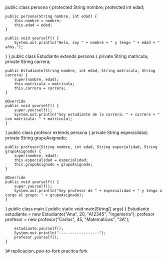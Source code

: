 public class persona {
    protected String nombre;
    protected int edad;

    public persona(String nombre, int edad) {
        this.nombre = nombre;
        this.edad = edad;
    }

    public void yourself() {
        System.out.println("Hola, soy " + nombre + " y tengo " + edad + " años.");
 }
     }
public class Estudiante extends persona {
    private String matricula;
    private String carrera;

    public Estudiante(String nombre, int edad, String matricula, String carrera) {
        super(nombre, edad);
        this.matricula = matricula;
        this.carrera = carrera;
    }

    @Override
    public void yourself() {
        super.yourself();
        System.out.println("Soy estudiante de la carrera: " + carrera + " con matrícula: " + matricula);
    }
}
public class profesor extends persona {
    private String especialidad;
    private String grupoAsignado;

    public profesor(String nombre, int edad, String especialidad, String grupoAsignado) {
        super(nombre, edad);
        this.especialidad = especialidad;
        this.grupoAsignado = grupoAsignado;
    }

    @Override
    public void yourself() {
        super.yourself();
        System.out.println("Soy profesor de " + especialidad + " y tengo a cargo el grupo: " + grupoAsignado);
    }
}
public class main {
    public static void main(String[] args) {
        Estudiante estudiante = new Estudiante("Ana", 20, "A12345", "Ingeniería");
        profesor profesor = new profesor("Carlos", 45, "Matemáticas", "3A");

        estudiante.yourself();
        System.out.println("------------------");
        profesor.yourself();
    }
}# replicacion_poo-to-fork
pracitca fork
